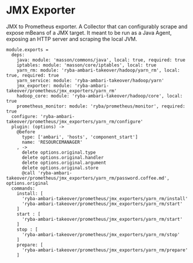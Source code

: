 
# JMX Exporter

JMX to Prometheus exporter.
A Collector that can configurably scrape and expose mBeans of a JMX target. 
It meant to be run as a Java Agent, exposing an HTTP server and scraping the local JVM.

    module.exports =
      deps:
        java: module: 'masson/commons/java', local: true, required: true
        iptables: module: 'masson/core/iptables', local: true
        yarn_rm: module: 'ryba-ambari-takeover/hadoop/yarn_rm', local: true, required: true
        yarn_service: module: 'ryba-ambari-takeover/hadoop/yarn'
        jmx_exporter: module: 'ryba-ambari-takeover/prometheus/jmx_exporters/yarn_rm'
        hadoop_core: module: 'ryba-ambari-takeover/hadoop/core', local: true
        prometheus_monitor: module: 'ryba/prometheus/monitor', required: true
      configure: 'ryba-ambari-takeover/prometheus/jmx_exporters/yarn_rm/configure'
      plugin: (options) ->
        @before
          type: ['ambari', 'hosts', 'component_start']
          name: 'RESOURCEMANAGER'
        , ->
          delete options.original.type
          delete options.original.handler
          delete options.original.argument
          delete options.original.store
          @call 'ryba-ambari-takeover/prometheus/jmx_exporters/yarn_rm/password.coffee.md', options.original
      commands:
        install: [
          'ryba-ambari-takeover/prometheus/jmx_exporters/yarn_rm/install'
          'ryba-ambari-takeover/prometheus/jmx_exporters/yarn_rm/start'
        ]
        start : [
          'ryba-ambari-takeover/prometheus/jmx_exporters/yarn_rm/start'
        ]
        stop : [
          'ryba-ambari-takeover/prometheus/jmx_exporters/yarn_rm/stop'
        ]
        prepare: [
          'ryba-ambari-takeover/prometheus/jmx_exporters/yarn_rm/prepare'
        ]
